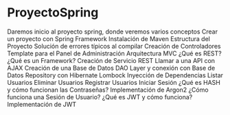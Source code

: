 # ProyectoSpring
Daremos inicio al proyecto spring, donde veremos varios conceptos
 Crear un proyecto con Spring Framework
Instalación de Maven
 Estructura del Proyecto
 Solución de errores típicos al compilar
Creación de Controladores
Template para el Panel de Administración
Arquitectura MVC
 ¿Qué es REST?
¿Qué es un Framework?
Creación de Servicio REST
Llamar a una API con AJAX
 Creación de una Base de Datos
DAO Layer y conexión con Base de Datos
Repository con Hibernate
 Lombock
Inyección de Dependencias
 Listar Usuarios
 Eliminar Usuarios
 Registrar Usuarios
Iniciar Sesión
¿Qué es HASH y cómo funcionan las Contraseñas?
 Implementación de Argon2
¿Cómo funciona una Sesión de Usuario?
 ¿Qué es JWT y cómo funciona?
 Implementación de JWT
